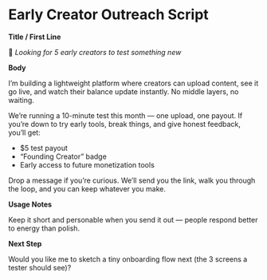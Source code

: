 # Early Creator Outreach Script

**Title / First Line**

🚀 *Looking for 5 early creators to test something new*

**Body**

I’m building a lightweight platform where creators can upload content, see it go live, and watch their balance update instantly. No middle layers, no waiting.

We’re running a 10-minute test this month — one upload, one payout.
If you’re down to try early tools, break things, and give honest feedback, you’ll get:

- $5 test payout
- “Founding Creator” badge
- Early access to future monetization tools

Drop a message if you’re curious. We’ll send you the link, walk you through the loop, and you can keep whatever you make.

**Usage Notes**

Keep it short and personable when you send it out — people respond better to energy than polish.

**Next Step**

Would you like me to sketch a tiny onboarding flow next (the 3 screens a tester should see)?
